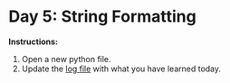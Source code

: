 # Day 5:  String Formatting
**Instructions:** 
1. Open a new python file.
2. Update the [log file](../../log.md) with what you have learned today.
